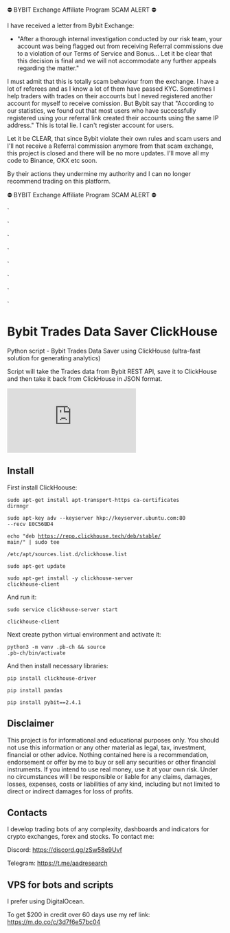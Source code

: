 ⛔    BYBIT Exchange Affiliate Program SCAM ALERT ⛔ 

I have received a letter from Bybit Exchange:

* "After a thorough internal investigation conducted by our risk team, your account was being flagged out from receiving Referral commissions due to a violation of our Terms of Service and Bonus...                                                            Let it be clear that this decision is final and we will not accommodate any further appeals regarding the matter."   

I must admit that this is totally scam behaviour from the exchange. I have a lot of referees and as I know a lot of them have passed KYC. Sometimes I help traders with trades on their accounts but I neved registered another account for myself to receive comission. But Bybit say that "According to our statistics, we found out that most users who have successfully registered using your referral link created their accounts using the same IP address." This is total lie. I can't register account for users.

Let it be CLEAR, that since Bybit violate their own rules and scam users and I'll not receive a Referral commission anymore from that scam exchange, this project is closed and there will be no more updates.
I'll move all my code to Binance, OKX etc soon.

By their actions they undermine my authority and I can no longer recommend trading on this platform.

⛔    BYBIT Exchange Affiliate Program SCAM ALERT ⛔ 



`

`

`

`

`

`

`

`


# Bybit Trades Data Saver ClickHouse
Python script - Bybit Trades Data Saver using ClickHouse (ultra-fast solution for generating analytics)

Script will take the Trades data from Bybit REST API, save it to ClickHouse and then take it back from ClickHouse in JSON format.

[![Latest release](https://badgen.net/github/release/Naereen/Strapdown.js)](https://aadresearch.xyz)


## Install

First install ClickHoouse:

<code>sudo apt-get install apt-transport-https ca-certificates dirmngr</code>

<code>sudo apt-key adv --keyserver hkp://keyserver.ubuntu.com:80 --recv E0C56BD4</code>

<code>echo "deb https://repo.clickhouse.tech/deb/stable/ main/" | sudo tee \
   /etc/apt/sources.list.d/clickhouse.list</code>
   
<code>sudo apt-get update</code>

<code>sudo apt-get install -y clickhouse-server clickhouse-client</code>

And run it:

<code>sudo service clickhouse-server start</code>

<code>clickhouse-client</code>

Next create python virtual environment and activate it:

<code>python3 -m venv .pb-ch && source .pb-ch/bin/activate</code>

And then install necessary libraries:

<code>pip install clickhouse-driver</code>

<code>pip install pandas</code>

<code>pip install pybit==2.4.1</code>


## Disclaimer
This project is for informational and educational purposes only. You should not use this information or any other material as legal, tax, investment, financial or other advice. Nothing contained here is a recommendation, endorsement or offer by me to buy or sell any securities or other financial instruments. If you intend to use real money, use it at your own risk. Under no circumstances will I be responsible or liable for any claims, damages, losses, expenses, costs or liabilities of any kind, including but not limited to direct or indirect damages for loss of profits.

## Contacts
I develop trading bots of any complexity, dashboards and indicators for crypto exchanges, forex and stocks.
To contact me:

Discord: https://discord.gg/zSw58e9Uvf

Telegram: https://t.me/aadresearch


## VPS for bots and scripts
I prefer using DigitalOcean. 

To get $200 in credit over 60 days use my ref link: https://m.do.co/c/3d7f6e57bc04

